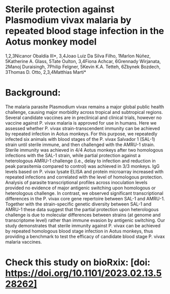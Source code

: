 # Sterile protection against Plasmodium vivax malaria by repeated blood stage infection in the Aotus monkey model

1,2,3Nicanor Obaldía III*, 3,4Joao Luiz Da Silva Filho, 1Marlon Núñez, 5Katherine A. Glass, 5Tate Oulton, 3,4Fiona Achcar, 6Grennady Wirjanata, 2Manoj Duraisingh, 7Philip Felgner, 5Kevin K.A. Tetteh, 6Zbynek Bozdech, 3Thomas D. Otto, 2,3,4Matthias Marti*

# Background:
The malaria parasite Plasmodium vivax remains a major global public health challenge, causing major morbidity across tropical and subtropical regions. Several candidate vaccines are in preclinical and clinical trials, however no vaccine against P. vivax malaria is approved for use in humans. Here we assessed whether P. vivax strain-transcendent immunity can be achieved by repeated infection in Aotus monkeys. For this purpose, we repeatedly infected six animals with blood stages of the P. vivax Salvador 1 (SAL-1) strain until sterile immune, and then challenged with the AMRU-1 strain. Sterile immunity was achieved in 4/4 Aotus monkeys after two homologous infections with the SAL-1 strain, while partial protection against a heterologous AMRU-1 challenge (i.e., delay to infection and reduction in peak parasitemia compared to control) was achieved in 3/3 monkeys. IgG levels based on P. vivax lysate ELISA and protein microarray increased with repeated infections and correlated with the level of homologous protection. Analysis of parasite transcriptional profiles across inoculation levels provided no evidence of major antigenic switching upon homologous or heterologous challenge. In contrast, we observed significant transcriptional differences in the P. vivax core gene repertoire between SAL-1 and AMRU-1. Together with the strain-specific genetic diversity between SAL-1 and AMRU-1 these data suggest that the partial protection upon heterologous challenge is due to molecular differences between strains (at genome and transcriptome level) rather than immune evasion by antigenic switching. Our study demonstrates that sterile immunity against P. vivax can be achieved by repeated homologous blood stage infection in Aotus monkeys, thus providing a benchmark to test the efficacy of candidate blood stage P. vivax malaria vaccines.

# Check this study on bioRxix: [doi: https://doi.org/10.1101/2023.02.13.528262]
